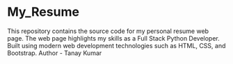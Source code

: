 # My_Resume
This repository contains the source code for my personal resume web page. The web page highlights my skills as a Full Stack Python Developer. Built using modern web development technologies such as HTML, CSS, and Bootstrap.
Author - Tanay Kumar
